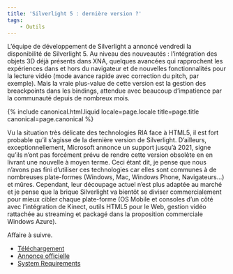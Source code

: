 ```yaml
---
title: 'Silverlight 5 : dernière version ?'
tags:
    - Outils
---
```


L’équipe de développement de Silverlight a annoncé vendredi la disponibilité de
Silverlight 5\. Au niveau des nouveautés : l’intégration des objets 3D déjà
présents dans XNA, quelques avancées qui rapprochent les expériences dans et
hors du navigateur et de nouvelles fonctionnalités pour la lecture vidéo (mode
avance rapide avec correction du pitch, par exemple). Mais la vraie plus-value
de cette version est la gestion des breackpoints dans les bindings, attendue
avec beaucoup d’impatience par la communauté depuis de nombreux mois.

<!-- more -->

{% include canonical.html.liquid
    locale=page.locale
    title=page.title
    canonical=page.canonical
%}

Vu la situation très délicate des technologies RIA face à HTML5, il est fort
probable qu’il s’agisse de la dernière version de Silverlight. D’ailleurs,
exceptionnellement, Microsoft annonce un support jusqu’à 2021, signe qu’ils
n’ont pas forcément prévu de rendre cette version obsolète en en livrant une
nouvelle à moyen terme. Ceci étant dit, je pense que nous n’avons pas fini
d’utiliser ces technologies car elles sont communes à de nombreuses plate-formes
(Windows, Mac, Windows Phone, Navigateurs…) et mûres. Cependant, leur découpage
actuel n’est plus adaptée au marché et je pense que la brique Silverlight va
bientôt se diviser commercialement pour mieux cibler chaque plate-forme (OS
Mobile et consoles d’un côté avec l’intégration de Kinect, outils HTML5 pour le
Web, gestion vidéo rattachée au streaming et packagé dans la proposition
commerciale Windows Azure).

Affaire à suivre.

-   [Téléchargement](http://silverlight.dlservice.microsoft.com/download/F/8/C/F8C0EACB-92D0-4722-9B18-965DD2A681E9/30514.00/Silverlight_x64.exe)
-   [Annonce officielle](http://blogs.msdn.com/b/silverlight/archive/2011/12/09/silverlight-5-available-for-download-today.aspx)
-   [System Requirements](http://www.microsoft.com/silverlight/what-is-silverlight/#sys-req)
